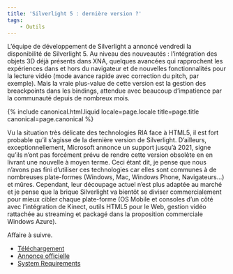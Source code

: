 ```yaml
---
title: 'Silverlight 5 : dernière version ?'
tags:
    - Outils
---
```


L’équipe de développement de Silverlight a annoncé vendredi la disponibilité de
Silverlight 5\. Au niveau des nouveautés : l’intégration des objets 3D déjà
présents dans XNA, quelques avancées qui rapprochent les expériences dans et
hors du navigateur et de nouvelles fonctionnalités pour la lecture vidéo (mode
avance rapide avec correction du pitch, par exemple). Mais la vraie plus-value
de cette version est la gestion des breackpoints dans les bindings, attendue
avec beaucoup d’impatience par la communauté depuis de nombreux mois.

<!-- more -->

{% include canonical.html.liquid
    locale=page.locale
    title=page.title
    canonical=page.canonical
%}

Vu la situation très délicate des technologies RIA face à HTML5, il est fort
probable qu’il s’agisse de la dernière version de Silverlight. D’ailleurs,
exceptionnellement, Microsoft annonce un support jusqu’à 2021, signe qu’ils
n’ont pas forcément prévu de rendre cette version obsolète en en livrant une
nouvelle à moyen terme. Ceci étant dit, je pense que nous n’avons pas fini
d’utiliser ces technologies car elles sont communes à de nombreuses plate-formes
(Windows, Mac, Windows Phone, Navigateurs…) et mûres. Cependant, leur découpage
actuel n’est plus adaptée au marché et je pense que la brique Silverlight va
bientôt se diviser commercialement pour mieux cibler chaque plate-forme (OS
Mobile et consoles d’un côté avec l’intégration de Kinect, outils HTML5 pour le
Web, gestion vidéo rattachée au streaming et packagé dans la proposition
commerciale Windows Azure).

Affaire à suivre.

-   [Téléchargement](http://silverlight.dlservice.microsoft.com/download/F/8/C/F8C0EACB-92D0-4722-9B18-965DD2A681E9/30514.00/Silverlight_x64.exe)
-   [Annonce officielle](http://blogs.msdn.com/b/silverlight/archive/2011/12/09/silverlight-5-available-for-download-today.aspx)
-   [System Requirements](http://www.microsoft.com/silverlight/what-is-silverlight/#sys-req)
